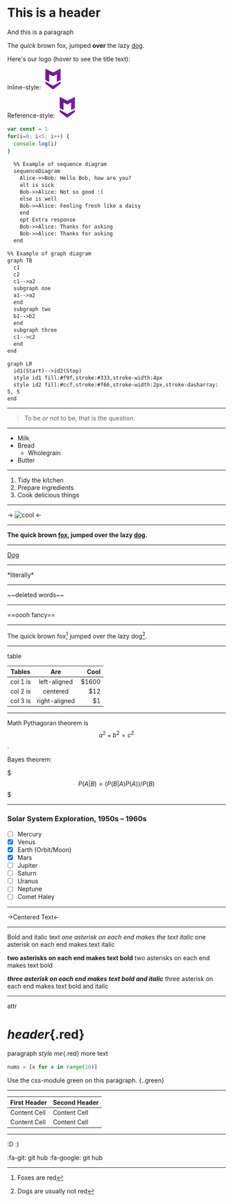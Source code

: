 # This is a header
And this is a paragraph

The *quick* brown fox, jumped **over** the lazy [dog](https://en.wikipedia.org/wiki/Dog).

Here's our logo (hover to see the title text):

Inline-style:
![alt text](https://github.com/adam-p/markdown-here/raw/master/src/common/images/icon48.png "Logo Title Text 1")

Reference-style:
![alt text][logo]

[logo]: https://github.com/adam-p/markdown-here/raw/master/src/common/images/icon48.png "Logo Title Text 2"

```javascript
var const = 1
for(i=0; i<5; i++) {
  console.log(i)
}
```

```mermaid
  %% Example of sequence diagram
  sequenceDiagram
    Alice->>Bob: Hello Bob, how are you?
    alt is sick
    Bob->>Alice: Not so good :(
    else is well
    Bob->>Alice: Feeling fresh like a daisy
    end
    opt Extra response
    Bob->>Alice: Thanks for asking
    Bob->>Alice: Thanks for asking
  end
```

```mermaid
%% Example of graph diagram
graph TB
  c1
  c2
  c1-->a2
  subgraph one
  a1-->a2
  end
  subgraph two
  b1-->b2
  end
  subgraph three
  c1-->c2
  end
end
```

```mermaid
graph LR
  id1(Start)-->id2(Stop)
  style id1 fill:#f9f,stroke:#333,stroke-width:4px
  style id2 fill:#ccf,stroke:#f66,stroke-width:2px,stroke-dasharray: 5, 5
end
```

---

> To be or not to be, that is the question.

---

* Milk
* Bread
    * Wholegrain
* Butter

---

1. Tidy the kitchen
2. Prepare ingredients
3. Cook delicious things

---

-> ![cool](http://i.imgur.com/v8IVDka.jpg) <-



---

**The quick brown [fox][1], jumped over the lazy [dog][2].**

[1]: https://en.wikipedia.org/wiki/Fox "Wikipedia: Fox"
[2]: https://en.wikipedia.org/wiki/Dog "Wikipedia: Dog"

---

[Dog](https://en.wikipedia.org/wiki/Dog "Wikipedia: Dog")

---

\*literally\*

---

\~\~deleted words\~\~

---


==oooh fancy==

---

The quick brown fox[^1] jumped over the lazy dog[^2].

[^1]: Foxes are red
[^2]: Dogs are usually not red

---
table

| Tables   |      Are      |  Cool |
|----------|:-------------:|------:|
| col 1 is |  left-aligned | $1600 |
| col 2 is |    centered   |   $12 |
| col 3 is | right-aligned |    $1 |

----

Math
Pythagoran theorem is $$a^2 + b^2 = c^2$$.

Bayes theorem:

$$$
P(A | B) = (P(B | A)P(A)) / P(B)
$$$

----

### Solar System Exploration, 1950s – 1960s

- [ ] Mercury
- [x] Venus
- [x] Earth (Orbit/Moon)
- [x] Mars
- [ ] Jupiter
- [ ] Saturn
- [ ] Uranus
- [ ] Neptune
- [ ] Comet Haley

---

->Centered Text<-

---

Bold and italic text
*one asterisk on each end makes the text italic*
one asterisk on each end makes text italic

**two asterisks on each end makes text bold**
two asterisks on each end makes text bold

***three asterisk on each end makes text bold and italic***
three asterisk on each end makes text bold and italic

---

attr

# *header*{.red}
paragraph *style me*{.red} more text


```python {data=asdf}
nums = [x for x in range(10)]
```

Use the css-module green on this paragraph. {..green}

---

First Header  | Second Header
  ------------- | -------------
  Content Cell  | Content Cell
  Content Cell  | Content Cell

---

:D :)

:fa-git: git hub
:fa-google: git hub
